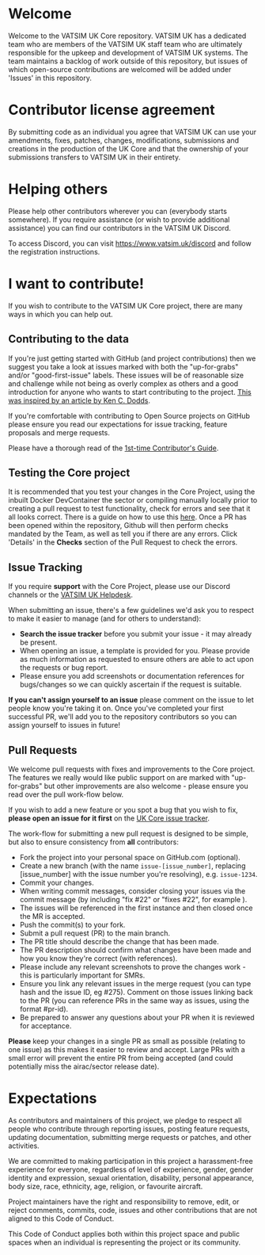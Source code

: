 # Welcome 

Welcome to the VATSIM UK Core repository. VATSIM UK has a dedicated team who are members of the VATSIM UK staff team who are ultimately responsible for the upkeep and development of VATSIM UK systems. The team maintains a backlog of work outside of this repository, but issues of which open-source contributions are welcomed will be added under 'Issues' in this repository.

# Contributor license agreement
By submitting code as an individual you agree that VATSIM UK can use your amendments, fixes, patches, changes, modifications, submissions and creations in the production of the UK Core and that the ownership of your submissions transfers to VATSIM UK in their entirety.

# Helping others
Please help other contributors wherever you can (everybody starts somewhere).  If you require assistance (or wish to provide additional assistance) you can find our contributors in the VATSIM UK Discord.

To access Discord, you can visit https://www.vatsim.uk/discord and follow the registration instructions. 

# I want to contribute!

If you wish to contribute to the VATSIM UK Core project, there are many ways in which you can help out.

## Contributing to the data

If you're just getting started with GitHub (and project contributions) then we suggest you take a look at issues marked with both the "up-for-grabs" and/or "good-first-issue" labels.  These issues will be of reasonable size and challenge while not being as overly complex as others and a good introduction for anyone who wants to start contributing to the project.  [This was inspired by an article by Ken C. Dodds](https://medium.com/@kentcdodds/first-timers-only-78281ea47455#.wior7p101).

If you're comfortable with contributing to Open Source projects on GitHub please ensure you read our expectations for issue tracking, feature proposals and merge requests.

Please have a thorough read of the [1st-time Contributor's Guide](https://github.com/VATSIM-UK/core/blob/main/.github/First%20time%20contributors'%20guide.md).

## Testing the Core project

It is recommended that you test your changes in the Core Project, using the inbuilt Docker DevContainer the sector or compiling manually locally prior to creating a pull request to test functionality, check for errors and see that it all looks correct. There is a guide on how to use this [here](https://github.com/VATSIM-UK/core/blob/main/.github/testing.md).
Once a PR has been opened within the repository, Github will then perform checks mandated by the Team, as well as tell you if there are any errors. Click 'Details' in the **Checks** section of the Pull Request to check the errors.

## Issue Tracking

If you require **support** with the Core Project, please use our Discord channels or the [VATSIM UK Helpdesk](https://helpdesk.vatsim.uk).

When submitting an issue, there's a few guidelines we'd ask you to respect to make it easier to manage (and for others to understand):
* **Search the issue tracker** before you submit your issue - it may already be present.
* When opening an issue, a template is provided for you.  Please provide as much information as requested to ensure others are able to act upon the requests or bug report.
* Please ensure you add screenshots or documentation references for bugs/changes so we can quickly ascertain if the request is suitable.

**If you can't assign yourself to an issue** please comment on the issue to let people know you're taking it on. Once you've completed your first successful PR, we'll add you to the repository contributors so you can assign yourself to issues in future!

## Pull Requests

We welcome pull requests with fixes and improvements to the Core project.  The features we really would like public support on are marked with "up-for-grabs" but other improvements are also welcome - please ensure you read over the pull work-flow below.

If you wish to add a new feature or you spot a bug that you wish to fix, **please open an issue for it first** on the [UK Core issue tracker](https://github.com/VATSIM-UK/core/issues).

The work-flow for submitting a new pull request is designed to be simple, but also to ensure consistency from **all** contributors:
* Fork the project into your personal space on GitHub.com (optional).
* Create a new branch (with the name `issue-[issue_number]`, replacing [issue_number] with the issue number you're resolving), e.g. `issue-1234`.
* Commit your changes.
 * When writing commit messages, consider closing your issues via the commit message (by including "fix #22" or "fixes #22", for example ).
  * The issues will be referenced in the first instance and then closed once the MR is accepted.
* Push the commit(s) to your fork.
* Submit a pull request (PR) to the main branch.
* The PR title should describe the change that has been made.
* The PR description should confirm what changes have been made and how you know they're correct (with references).
 * Please include any relevant screenshots to prove the changes work - this is particularly important for SMRs. 
* Ensure you link any relevant issues in the merge request (you can type hash and the issue ID, eg #275).  Comment on those issues linking back to the PR (you can reference PRs in the same way as issues, using the format #pr-id).
* Be prepared to answer any questions about your PR when it is reviewed for acceptance.

**Please** keep your changes in a single PR as small as possible (relating to one issue) as this makes it easier to review and accept.  Large PRs with a small error will prevent the entire PR from being accepted (and could potentially miss the airac/sector release date).

# Expectations
As contributors and maintainers of this project, we pledge to respect all people who contribute through reporting issues, posting feature requests, updating documentation, submitting merge requests or patches, and other activities.

We are committed to making participation in this project a harassment-free experience for everyone, regardless of level of experience, gender, gender identity and expression, sexual orientation, disability, personal appearance, body size, race, ethnicity, age, religion, or favourite aircraft.

Project maintainers have the right and responsibility to remove, edit, or reject comments, commits, code, issues and other contributions that are not aligned to this Code of Conduct.

This Code of Conduct applies both within this project space and public spaces when an individual is representing the project or its community.